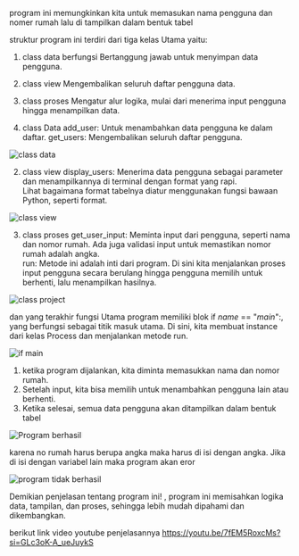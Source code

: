program ini memungkinkan kita untuk memasukan nama pengguna dan nomer rumah lalu di tampilkan dalam bentuk tabel

struktur program ini terdiri dari tiga kelas Utama yaitu:
1. class data berfungsi Bertanggung jawab untuk menyimpan data pengguna. 
2. class view Mengembalikan seluruh daftar pengguna data.
3. class proses Mengatur alur logika, mulai dari menerima input pengguna hingga menampilkan data.

1. class Data 
add_user: Untuk menambahkan data pengguna ke dalam daftar.
get_users: Mengembalikan seluruh daftar pengguna.

![class data](https://github.com/user-attachments/assets/543126e8-e5c1-462f-8d9e-ee0fea30eba1)


2. class view 
display_users: Menerima data pengguna sebagai parameter dan menampilkannya di terminal dengan format yang rapi.  
Lihat bagaimana format tabelnya diatur menggunakan fungsi bawaan Python, seperti format.

![class view](https://github.com/user-attachments/assets/3dbbd218-ee6b-4802-88f6-f80482f2a82a)


3. class proses 
get_user_input: Meminta input dari pengguna, seperti nama dan nomor rumah. Ada juga validasi input untuk memastikan nomor rumah adalah angka.  
run: Metode ini adalah inti dari program. Di sini kita menjalankan proses input pengguna secara berulang hingga pengguna memilih untuk berhenti, lalu menampilkan hasilnya.

![class project](https://github.com/user-attachments/assets/5ffad754-cb90-4b08-841b-4da69d4e73ec)


dan yang terakhir fungsi Utama program  memiliki blok if _name_ == "_main_":, yang berfungsi sebagai titik masuk utama. Di sini, kita membuat instance dari kelas Process dan menjalankan metode run.

![if main](https://github.com/user-attachments/assets/3cad7d48-a8c1-42c7-9c8c-9fc44642a537)


1. ketika program dijalankan, kita diminta memasukkan nama dan nomor rumah.  
2. Setelah input, kita bisa memilih untuk menambahkan pengguna lain atau berhenti.  
3. Ketika selesai, semua data pengguna akan ditampilkan dalam bentuk tabel

![Program berhasil](https://github.com/user-attachments/assets/2464383b-4c1f-4da6-b1e1-76a18a06840f)


karena no rumah harus berupa angka maka harus di isi dengan angka. Jika di isi dengan variabel lain maka program akan eror

![program tidak berhasil](https://github.com/user-attachments/assets/6df30525-129e-4d03-ac63-67d6393f2947)


Demikian penjelasan tentang program ini! , program ini memisahkan logika data, tampilan, dan proses, sehingga lebih mudah dipahami dan dikembangkan.

berikut link video youtube penjelasannya
https://youtu.be/7fEM5RoxcMs?si=GLc3oK-A_ueJuykS
